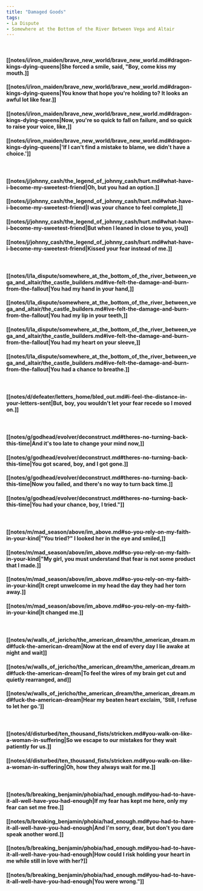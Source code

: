 ```yaml
---
title: "Damaged Goods"
tags:
- La Dispute
- Somewhere at the Bottom of the River Between Vega and Altair
---
```

&nbsp;
#### [[notes/i/iron_maiden/brave_new_world/brave_new_world.md#dragon-kings-dying-queens|She forced a smile, said, "Boy, come kiss my mouth.]]
#### [[notes/i/iron_maiden/brave_new_world/brave_new_world.md#dragon-kings-dying-queens|You know that hope you're holding to? It looks an awful lot like fear.]]
#### [[notes/i/iron_maiden/brave_new_world/brave_new_world.md#dragon-kings-dying-queens|Now, you're so quick to fall on failure, and so quick to raise your voice, like,]]
#### [[notes/i/iron_maiden/brave_new_world/brave_new_world.md#dragon-kings-dying-queens|'If I can't find a mistake to blame, we didn't have a choice.']]
&nbsp;
#### [[notes/j/johnny_cash/the_legend_of_johnny_cash/hurt.md#what-have-i-become-my-sweetest-friend|Oh, but you had an option.]]
#### [[notes/j/johnny_cash/the_legend_of_johnny_cash/hurt.md#what-have-i-become-my-sweetest-friend|I was your chance to feel complete,]]
#### [[notes/j/johnny_cash/the_legend_of_johnny_cash/hurt.md#what-have-i-become-my-sweetest-friend|But when I leaned in close to you, you]]
#### [[notes/j/johnny_cash/the_legend_of_johnny_cash/hurt.md#what-have-i-become-my-sweetest-friend|Kissed your fear instead of me.]]
&nbsp;
#### [[notes/l/la_dispute/somewhere_at_the_bottom_of_the_river_between_vega_and_altair/the_castle_builders.md#ive-felt-the-damage-and-burn-from-the-fallout|You had my hand in your hand,]]
#### [[notes/l/la_dispute/somewhere_at_the_bottom_of_the_river_between_vega_and_altair/the_castle_builders.md#ive-felt-the-damage-and-burn-from-the-fallout|You had my lip in your teeth,]]
#### [[notes/l/la_dispute/somewhere_at_the_bottom_of_the_river_between_vega_and_altair/the_castle_builders.md#ive-felt-the-damage-and-burn-from-the-fallout|You had my heart on your sleeve,]]
#### [[notes/l/la_dispute/somewhere_at_the_bottom_of_the_river_between_vega_and_altair/the_castle_builders.md#ive-felt-the-damage-and-burn-from-the-fallout|You had a chance to breathe.]]
&nbsp;
#### [[notes/d/defeater/letters_home/bled_out.md#i-feel-the-distance-in-your-letters-sent|But, boy, you wouldn't let your fear recede so I moved on.]]
&nbsp;
#### [[notes/g/godhead/evolver/deconstruct.md#theres-no-turning-back-this-time|And it's too late to change your mind now,]]
#### [[notes/g/godhead/evolver/deconstruct.md#theres-no-turning-back-this-time|You got scared, boy, and I got gone.]]
#### [[notes/g/godhead/evolver/deconstruct.md#theres-no-turning-back-this-time|Now you failed, and there's no way to turn back time.]]
#### [[notes/g/godhead/evolver/deconstruct.md#theres-no-turning-back-this-time|You had your chance, boy, I tried."]]
&nbsp;
#### [[notes/m/mad_season/above/im_above.md#so-you-rely-on-my-faith-in-your-kind|"You tried?" I looked her in the eye and smiled,]]
#### [[notes/m/mad_season/above/im_above.md#so-you-rely-on-my-faith-in-your-kind|"My girl, you must understand that fear is not some product that I made.]]
#### [[notes/m/mad_season/above/im_above.md#so-you-rely-on-my-faith-in-your-kind|It crept unwelcome in my head the day they had her torn away.]]
#### [[notes/m/mad_season/above/im_above.md#so-you-rely-on-my-faith-in-your-kind|It changed me.]]
&nbsp;
#### [[notes/w/walls_of_jericho/the_american_dream/the_american_dream.md#fuck-the-american-dream|Now at the end of every day I lie awake at night and wait]]
#### [[notes/w/walls_of_jericho/the_american_dream/the_american_dream.md#fuck-the-american-dream|To feel the wires of my brain get cut and quietly rearranged, and]]
#### [[notes/w/walls_of_jericho/the_american_dream/the_american_dream.md#fuck-the-american-dream|Hear my beaten heart exclaim, 'Still, I refuse to let her go.']]
&nbsp;
#### [[notes/d/disturbed/ten_thousand_fists/stricken.md#you-walk-on-like-a-woman-in-suffering|So we escape to our mistakes for they wait patiently for us.]]
#### [[notes/d/disturbed/ten_thousand_fists/stricken.md#you-walk-on-like-a-woman-in-suffering|Oh, how they always wait for me.]]
&nbsp;
#### [[notes/b/breaking_benjamin/phobia/had_enough.md#you-had-to-have-it-all-well-have-you-had-enough|If my fear has kept me here, only my fear can set me free.]]
#### [[notes/b/breaking_benjamin/phobia/had_enough.md#you-had-to-have-it-all-well-have-you-had-enough|And I'm sorry, dear, but don't you dare speak another word.]]
#### [[notes/b/breaking_benjamin/phobia/had_enough.md#you-had-to-have-it-all-well-have-you-had-enough|How could I risk holding your heart in me while still in love with her?]]
#### [[notes/b/breaking_benjamin/phobia/had_enough.md#you-had-to-have-it-all-well-have-you-had-enough|You were wrong."]]
